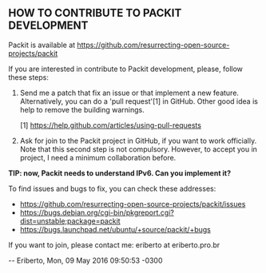 ## HOW TO CONTRIBUTE TO PACKIT DEVELOPMENT

Packit is available at https://github.com/resurrecting-open-source-projects/packit

If you are interested in contribute to Packit development, please, follow
these steps:

1. Send me a patch that fix an issue or that implement a new feature.
   Alternatively, you can do a 'pull request'[1] in GitHub. Other good
   idea is help to remove the building warnings.

   [1] https://help.github.com/articles/using-pull-requests

2. Ask for join to the Packit project in GitHub, if you want to work
   officially. Note that this second step is not compulsory. However,
   to accept you in project, I need a minimum collaboration before.

**TIP: now, Packit needs to understand IPv6. Can you implement it?**

To find issues and bugs to fix, you can check these addresses:

   - https://github.com/resurrecting-open-source-projects/packit/issues
   - https://bugs.debian.org/cgi-bin/pkgreport.cgi?dist=unstable;package=packit
   - https://bugs.launchpad.net/ubuntu/+source/packit/+bugs

If you want to join, please contact me: eriberto at eriberto.pro.br

  -- Eriberto, Mon, 09 May 2016 09:50:53 -0300
